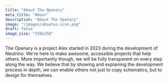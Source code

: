 ```yaml
---
title: "About The Openary"
meta_title: "About"
description: "About The Openary"
image: "/images/aboutus-icon.png"
draft: false
image_size: "250x250"
---
```


The Openary is a project Alex started in 2023 during the development of Neutrino. We're here to make awesome, accessible projects that help others. More importantly though, we will be fully transparent on every step along the way. We believe that by showing and explaining the development process in depth, we can enable others not just to copy schematics, but to design for themselves.
